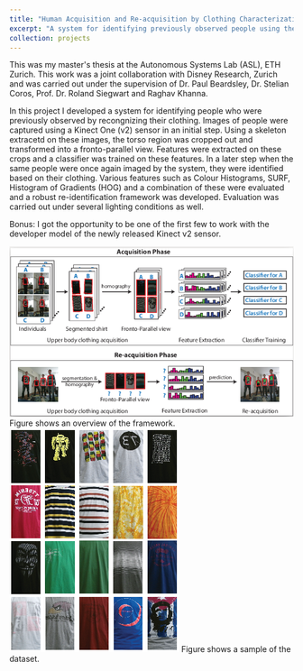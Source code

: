 ```yaml
---
title: "Human Acquisition and Re-acquisition by Clothing Characterization"
excerpt: "A system for identifying previously observed people using their clothing.<br/> <img src='/images/ms-framework.png'>"
collection: projects
---
```


This was my master's thesis at the Autonomous Systems Lab (ASL), ETH Zurich. This work was a joint collaboration with Disney Research, Zurich and was carried out under the supervision of Dr. Paul Beardsley, Dr. Stelian Coros, Prof. Dr. Roland Siegwart and Raghav Khanna.  

In this project I developed a system for identifying people who were previously observed by recongnizing their clothing. Images of people were captured using a Kinect One (v2) sensor in an initial step. Using a skeleton extracetd on these images, the torso region was cropped out and transformed into a fronto-parallel view. Features were extracted on these crops and a classifier was trained on these features. In a later step when the same people were once again imaged by the system, they were identified based on their clothing. Various features such as Colour Histograms, SURF, Histogram of Gradients (HOG) and a combination of these were evaluated and a robust re-identification framework was developed. Evaluation was carried out under several lighting conditions as well.

Bonus: I got the opportunity to be one of the first few to work with the developer model of the newly released Kinect v2 sensor.

<img src='/images/ms-framework.png'>  
Figure shows an overview of the framework.  

<img src='/images/ms-dataset.png'>  
Figure shows a sample of the dataset.